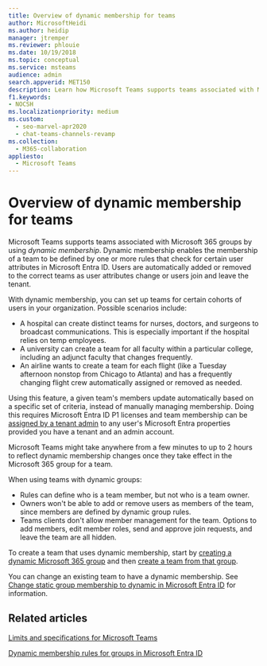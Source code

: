 ```yaml
---
title: Overview of dynamic membership for teams
author: MicrosoftHeidi
ms.author: heidip
manager: jtremper
ms.reviewer: phlouie
ms.date: 10/19/2018
ms.topic: conceptual
ms.service: msteams
audience: admin
search.appverid: MET150
description: Learn how Microsoft Teams supports teams associated with Microsoft 365 groups by using dynamic membership.
f1.keywords:
- NOCSH
ms.localizationpriority: medium
ms.custom: 
  - seo-marvel-apr2020
  - chat-teams-channels-revamp
ms.collection: 
  - M365-collaboration
appliesto: 
  - Microsoft Teams
---
```


# Overview of dynamic membership for teams

Microsoft Teams supports teams associated with Microsoft 365 groups by using *dynamic membership*. Dynamic membership enables the membership of a team to be defined by one or more rules that check for certain user attributes in Microsoft Entra ID. Users are automatically added or removed to the correct teams as user attributes change or users join and leave the tenant.

With dynamic membership, you can set up teams for certain cohorts of users in your organization. Possible scenarios include:
- A hospital can create distinct teams for nurses, doctors, and surgeons to broadcast communications. This is especially important if the hospital relies on temp employees.
- A university can create a team for all faculty within a particular college, including an adjunct faculty that changes frequently.
- An airline wants to create a team for each flight (like a Tuesday afternoon nonstop from Chicago to Atlanta) and has a frequently changing flight crew automatically assigned or removed as needed.

Using this feature, a given team's members update automatically based on a specific set of criteria, instead of manually managing membership. Doing this requires Microsoft Entra ID P1 licenses and team membership can be [assigned by a tenant admin](/azure/active-directory/users-groups-roles/groups-dynamic-membership) to any user's Microsoft Entra properties provided you have a tenant and an admin account.

Microsoft Teams might take anywhere from a few minutes to up to 2 hours to reflect dynamic membership changes once they take effect in the Microsoft 365 group for a team.

When using teams with dynamic groups:

- Rules can define who is a team member, but not who is a team owner.
- Owners won't be able to add or remove users as members of the team, since members are defined by dynamic group rules.
- Teams clients don't allow member management for the team. Options to add members, edit member roles, send and approve join requests, and leave the team are all hidden.

To create a team that uses dynamic membership, start by [creating a dynamic Microsoft 365 group](/azure/active-directory/users-groups-roles/groups-create-rule) and then [create a team from that group](https://support.microsoft.com/en-us/office/create-a-team-from-an-existing-group-24ec428e-40d7-4a1a-ab87-29be7d145865).

You can change an existing team to have a dynamic membership. See [Change static group membership to dynamic in Microsoft Entra ID](/azure/active-directory/users-groups-roles/groups-change-type) for information.

## Related articles

[Limits and specifications for Microsoft Teams](limits-specifications-teams.md)

[Dynamic membership rules for groups in Microsoft Entra ID](/azure/active-directory/users-groups-roles/groups-dynamic-membership)
